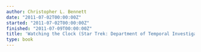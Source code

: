 ```yaml
---
author: Christopher L. Bennett
date: "2011-07-02T00:00:00Z"
started: "2011-07-02T00:00:00Z"
finished: "2011-07-09T00:00:00Z"
title: 'Watching the Clock (Star Trek: Department of Temporal Investigations #1)'
type: book
---
```

